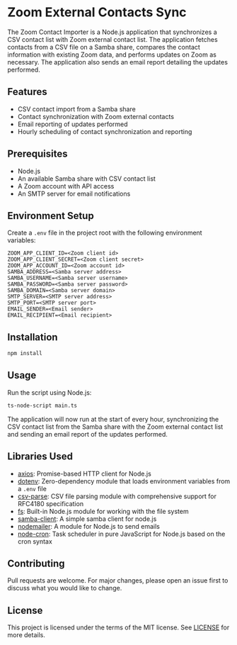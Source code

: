 # Zoom External Contacts Sync 

The Zoom Contact Importer is a Node.js application that synchronizes a CSV contact list with Zoom external contact list. The application fetches contacts from a CSV file on a Samba share, compares the contact information with existing Zoom data, and performs updates on Zoom as necessary. The application also sends an email report detailing the updates performed.

## Features

- CSV contact import from a Samba share
- Contact synchronization with Zoom external contacts
- Email reporting of updates performed
- Hourly scheduling of contact synchronization and reporting

## Prerequisites

- Node.js
- An available Samba share with CSV contact list
- A Zoom account with API access
- An SMTP server for email notifications

## Environment Setup

Create a `.env` file in the project root with the following environment variables:

```dotenv
ZOOM_APP_CLIENT_ID=<Zoom client id>
ZOOM_APP_CLIENT_SECRET=<Zoom client secret>
ZOOM_APP_ACCOUNT_ID=<Zoom account id>
SAMBA_ADDRESS=<Samba server address>
SAMBA_USERNAME=<Samba server username>
SAMBA_PASSWORD=<Samba server password>
SAMBA_DOMAIN=<Samba server domain>
SMTP_SERVER=<SMTP server address>
SMTP_PORT=<SMTP server port>
EMAIL_SENDER=<Email sender>
EMAIL_RECIPIENT=<Email recipient>
```

## Installation

```bash
npm install
```

## Usage

Run the script using Node.js:

```bash
ts-node-script main.ts
```

The application will now run at the start of every hour, synchronizing the CSV contact list from the Samba share with the Zoom external contact list and sending an email report of the updates performed.

## Libraries Used

- [axios](https://www.npmjs.com/package/axios): Promise-based HTTP client for Node.js
- [dotenv](https://www.npmjs.com/package/dotenv): Zero-dependency module that loads environment variables from a `.env` file
- [csv-parse](https://www.npmjs.com/package/csv-parse): CSV file parsing module with comprehensive support for RFC4180 specification
- [fs](https://nodejs.dev/learn/the-nodejs-fs-module): Built-in Node.js module for working with the file system
- [samba-client](https://www.npmjs.com/package/samba-client): A simple samba client for node.js
- [nodemailer](https://www.npmjs.com/package/nodemailer): A module for Node.js to send emails
- [node-cron](https://www.npmjs.com/package/node-cron): Task scheduler in pure JavaScript for Node.js based on the cron syntax

## Contributing

Pull requests are welcome. For major changes, please open an issue first to discuss what you would like to change.

## License

This project is licensed under the terms of the MIT license. See [LICENSE](LICENSE) for more details.
